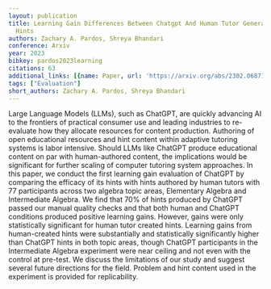 ```yaml
---
layout: publication
title: Learning Gain Differences Between Chatgpt And Human Tutor Generated Algebra
  Hints
authors: Zachary A. Pardos, Shreya Bhandari
conference: Arxiv
year: 2023
bibkey: pardos2023learning
citations: 63
additional_links: [{name: Paper, url: 'https://arxiv.org/abs/2302.06871'}]
tags: ["Evaluation"]
short_authors: Zachary A. Pardos, Shreya Bhandari
---
```

Large Language Models (LLMs), such as ChatGPT, are quickly advancing AI to
the frontiers of practical consumer use and leading industries to re-evaluate
how they allocate resources for content production. Authoring of open
educational resources and hint content within adaptive tutoring systems is
labor intensive. Should LLMs like ChatGPT produce educational content on par
with human-authored content, the implications would be significant for further
scaling of computer tutoring system approaches. In this paper, we conduct the
first learning gain evaluation of ChatGPT by comparing the efficacy of its
hints with hints authored by human tutors with 77 participants across two
algebra topic areas, Elementary Algebra and Intermediate Algebra. We find that
70% of hints produced by ChatGPT passed our manual quality checks and that both
human and ChatGPT conditions produced positive learning gains. However, gains
were only statistically significant for human tutor created hints. Learning
gains from human-created hints were substantially and statistically
significantly higher than ChatGPT hints in both topic areas, though ChatGPT
participants in the Intermediate Algebra experiment were near ceiling and not
even with the control at pre-test. We discuss the limitations of our study and
suggest several future directions for the field. Problem and hint content used
in the experiment is provided for replicability.